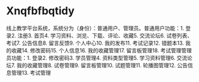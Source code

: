 # Xnqfbfbqtidy
线上教学平台系统，系统分为（身份）：普通用户、管理员。普通用户功能：1. 登录2. 注册3. 首页4. 学习资料、浏览、下载、评论、收藏5. 交流论坛6. 试卷列表、考试7. 公告信息8. 留言反馈9. 个人中心10. 我的发布11. 考试记录12. 错题本13. 我的收藏14. 修改密码15. 个人信息16. 我的收藏管理17. 留言板管理18. 考试管理管理员功能：1. 登录2. 修改密码3. 学员管理4. 资料类型管理5. 学习资料管理6. 交流论坛7. 我的收藏管理8. 试卷管理9. 留言板管理10. 试题管理11. 轮播图管理12. 公告信息管理13. 考试管理 
